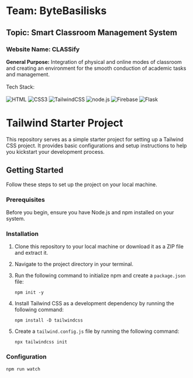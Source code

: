 # Team: ByteBasilisks

## Topic: Smart Classroom Management System

### Website Name: CLASSify

**General Purpose:**  Integration of physical and online modes of classroom and creating an environment for the smooth conduction of academic tasks and management.
<br><br>
Tech Stack: <br><br>
![HTML](https://img.shields.io/badge/HTML-orange?style=for-the-badge&logoColor=white)
![CSS3](https://img.shields.io/badge/css3-%231572B6.svg?style=for-the-badge&logo=css3&logoColor=white)
![TailwindCSS](https://img.shields.io/badge/tailwindcss-%2338B2AC.svg?style=for-the-badge&logo=tailwind-css&logoColor=white)
![node.js](https://img.shields.io/badge/node.js-6DA55F?style=for-the-badge&logo=node.js&logoColor=white)
![Firebase](https://img.shields.io/badge/FIREBASE-yellow?style=for-the-badge&logoColor=gray)
![Flask](https://img.shields.io/badge/FLASK-white?style=for-the-badge&logoColor=black)

# Tailwind Starter Project

This repository serves as a simple starter project for setting up a Tailwind CSS project. It provides basic configurations and setup instructions to help you kickstart your development process.

## Getting Started

Follow these steps to set up the project on your local machine.

### Prerequisites

Before you begin, ensure you have Node.js and npm installed on your system.

### Installation

1. Clone this repository to your local machine or download it as a ZIP file and extract it.

2. Navigate to the project directory in your terminal.

3. Run the following command to initialize npm and create a `package.json` file:

    ```
    npm init -y
    ```

4. Install Tailwind CSS as a development dependency by running the following command:

    ```
    npm install -D tailwindcss
    ```

5. Create a `tailwind.config.js` file by running the following command:

    ```
    npx tailwindcss init
    ```

### Configuration

```
npm run watch
```


